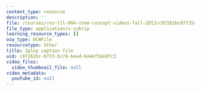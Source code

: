 ```yaml
---
content_type: resource
description: ''
file: /courses/res-tll-004-stem-concept-videos-fall-2013/c97262bc07735c79beed644ef5de8fc3_fv5QB3eK7jA.vtt
file_type: application/x-subrip
learning_resource_types: []
ocw_type: OCWFile
resourcetype: Other
title: 3play caption file
uid: c97262bc-0773-5c79-beed-644ef5de8fc3
video_files:
  video_thumbnail_file: null
video_metadata:
  youtube_id: null
---
```

